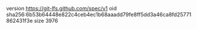version https://git-lfs.github.com/spec/v1
oid sha256:6b53b64448e822c4ceb4ec1b68aaadd79fe8ff5dd3a46ca8fd25771862431f3e
size 3976
